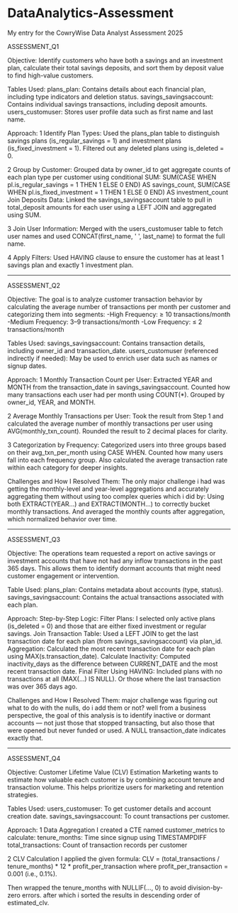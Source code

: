 # DataAnalytics-Assessment
My entry for the CowryWise Data Analyst Assessment 2025

ASSESSMENT_Q1

Objective:
Identify customers who have both a savings and an investment plan, calculate their total savings deposits, and sort them by deposit value to find high-value customers.

Tables Used:
	plans_plan: Contains details about each financial plan, including type indicators and deletion status.
 	savings_savingsaccount: Contains individual savings transactions, including deposit amounts.
	users_customuser: Stores user profile data such as first name and last name.

Approach:
1 Identify Plan Types: 
	Used the plans_plan table to distinguish savings plans (is_regular_savings = 1) and investment plans (is_fixed_investment = 1). Filtered out any deleted plans using is_deleted = 0.

2 Group by Customer:
	Grouped data by owner_id to get aggregate counts of each plan type per customer using conditional SUM:
SUM(CASE WHEN pl.is_regular_savings = 1 THEN 1 ELSE 0 END) AS savings_count,
SUM(CASE WHEN pl.is_fixed_investment = 1 THEN 1 ELSE 0 END) AS investment_count
Join Deposits Data:
Linked the savings_savingsaccount table to pull in total_deposit amounts for each user using a LEFT JOIN and aggregated using SUM.

3 Join User Information:
	Merged with the users_customuser table to fetch user names and used CONCAT(first_name, ' ', last_name) to format the full name.

4 Apply Filters:
	Used HAVING clause to ensure the customer has at least 1 savings plan and exactly 1 investment plan.

------------------------------------------------------------------------------------------------------------------------------------------

ASSESSMENT_Q2

Objective:
The goal is to analyze customer transaction behavior by calculating the average number of transactions per month per customer and categorizing them into segments:
-High Frequency: ≥ 10 transactions/month
-Medium Frequency: 3–9 transactions/month
-Low Frequency: ≤ 2 transactions/month

Tables Used:
	savings_savingsaccount: Contains transaction details, including owner_id and transaction_date.
	users_customuser (referenced indirectly if needed): May be used to enrich user data such as names or signup dates.

Approach:
1 Monthly Transaction Count per User:
	Extracted YEAR and MONTH from the transaction_date in savings_savingsaccount.
	Counted how many transactions each user had per month using COUNT(*).
	Grouped by owner_id, YEAR, and MONTH.

2 Average Monthly Transactions per User:
	Took the result from Step 1 and calculated the average number of monthly transactions per user using AVG(monthly_txn_count).
	Rounded the result to 2 decimal places for clarity.

3 Categorization by Frequency:
	Categorized users into three groups based on their avg_txn_per_month using CASE WHEN.
	Counted how many users fall into each frequency group.
	Also calculated the average transaction rate within each category for deeper insights.

Challenges and How I Resolved Them:
	The only major challenge i had was getting the monthly-level and year-level aggregations and accurately aggregating them without using too complex queries which i did by: Using both EXTRACT(YEAR...) and EXTRACT(MONTH...) to correctly bucket monthly transactions.
					  And averaged the monthly counts after aggregation, which normalized behavior over time.
       
------------------------------------------------------------------------------------------------------------------------------------------

ASSESSMENT_Q3

Objective:
The operations team requested a report on active savings or investment accounts that have not had any inflow transactions in the past 365 days. This allows them to identify dormant accounts that might need customer engagement or intervention.

Table Used:
	plans_plan: Contains metadata about accounts (type, status).
	savings_savingsaccount: Contains the actual transactions associated with each plan.

Approach:
Step-by-Step Logic:
	Filter Plans: I selected only active plans (is_deleted = 0) and those that are either fixed investment or regular savings.
	Join Transaction Table: Used a LEFT JOIN to get the last transaction date for each plan (from savings_savingsaccount) via plan_id.
	Aggregation: Calculated the most recent transaction date for each plan using MAX(s.transaction_date).
	Calculate Inactivity: Computed inactivity_days as the difference between CURRENT_DATE and the most recent transaction date.
	Final Filter Using HAVING:
		Included plans with no transactions at all (MAX(...) IS NULL).
		Or those where the last transaction was over 365 days ago.

Challenges and How I Resolved Them:
	major challenge was figuring out what to do with the nulls, do i add them or not? well from a business perspective, the goal of this analysis is to identify inactive or dormant accounts — not just those that stopped transacting, but also those that were opened but never funded or used. A NULL transaction_date indicates exactly that.

------------------------------------------------------------------------------------------------------------------------------------------

ASSESSMENT_Q4

Objective:
Customer Lifetime Value (CLV) Estimation
Marketing wants to estimate how valuable each customer is by combining account tenure and transaction volume. This helps prioritize users for marketing and retention strategies.

Tables Used:
	users_customuser: To get customer details and account creation date.
	savings_savingsaccount: To count transactions per customer.

 Approach:
1 Data Aggregation
	I created a CTE named customer_metrics to calculate:
		tenure_months: Time since signup using TIMESTAMPDIFF
		total_transactions: Count of transaction records per customer

2 CLV Calculation
	I applied the given formula:
		CLV = (total_transactions / tenure_months) * 12 * profit_per_transaction
		where profit_per_transaction = 0.001 (i.e., 0.1%).
		
  Then wrapped the tenure_months with NULLIF(..., 0) to avoid division-by-zero errors.
		after which i sorted the results in descending order of estimated_clv.
